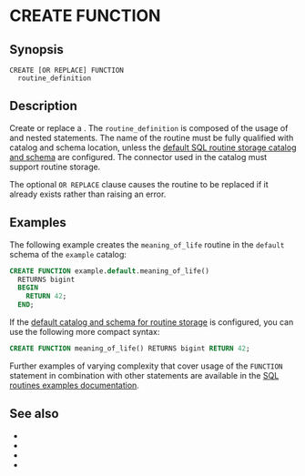 # CREATE FUNCTION

## Synopsis

```text
CREATE [OR REPLACE] FUNCTION
  routine_definition
```

## Description

Create or replace a [](routine-catalog). The `routine_definition` is composed of
the usage of [](/routines/function) and nested statements. The name of the
routine must be fully qualified with catalog and schema location, unless the
[default SQL routine storage catalog and
schema](/admin/properties-sql-environment) are configured. The connector used in
the catalog must support routine storage.

The optional `OR REPLACE` clause causes the routine to be replaced if it already
exists rather than raising an error.

## Examples

The following example creates the `meaning_of_life` routine in the `default`
schema of the `example` catalog:

```sql
CREATE FUNCTION example.default.meaning_of_life()
  RETURNS bigint
  BEGIN
    RETURN 42;
  END;
```

If the [default catalog and schema for routine
storage](/admin/properties-sql-environment) is configured, you can use the
following more compact syntax:

```sql
CREATE FUNCTION meaning_of_life() RETURNS bigint RETURN 42;
```

Further examples of varying complexity that cover usage of the `FUNCTION`
statement in combination with other statements are available in the [SQL
routines examples documentation](/routines/examples).

## See also

* [](/sql/drop-function)
* [](/sql/show-functions)
* [](/routines/introduction)
* [](/admin/properties-sql-environment)
